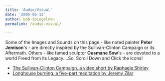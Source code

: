 ```yaml
---
title: 'Audio/Visual'
date: '2005-06-13'
author: bob-spiegelman
permalink: /audio-visual/

---
```

Some of the Images and Sounds on this page - like noted painter **Peter Jemison**'s - are directly inspired by the Sullivan-Clinton Campaign or its Aftermath. Others - like famed sculptor **Ousmane Sow**'s - are devoted to a world Freed from its Legacy....So, Scroll Down and Click the icons!


  - [The Sullivan-Clinton Campaign, a video short by Raphaele Shirley](/audiovisual/sullivan-clinton-video/)
  - [Longhouse burning, a five-part meditation by Jeremy Zilar](/audiovisual/animation/longhouse-burning/)
